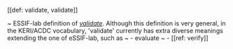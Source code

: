 [[def: validate, validate]]

~ ESSIF-lab definition of _[validate](https://essif-lab.github.io/framework/docs/essifLab-glossary#validate)_. Although this definition is very general, in the KERI/ACDC vocabulary, 'validate' currently has extra diverse meanings extending the one of eSSIF-lab, such as
~ - evaluate
~ - [[ref: verify]]

